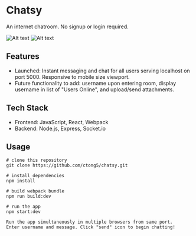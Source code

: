 # Chatsy
An internet chatroom. No signup or login required.

![Alt text](https://imgur.com/a/bf21O6t "Chatsy Screenshot Browser")
![Alt text](https://imgur.com/a/MXi1elJ "Chatsy Screenshot Mobile")

## Features
* Launched: Instant messaging and chat for all users serving localhost on port 5000. Responsive to mobile size viewport.
* Future functionality to add: username upon entering room, display username in list of "Users Online", and upload/send attachments.


## Tech Stack
* Frontend: JavaScript, React, Webpack
* Backend: Node.js, Express, Socket.io

## Usage

```
# clone this repository
git clone https://github.com/ctong5/chatsy.git

# install dependencies
npm install

# build webpack bundle
npm run build:dev

# run the app
npm start:dev

Run the app simultaneously in multiple browsers from same port.
Enter username and message. Click "send" icon to begin chatting!
```
